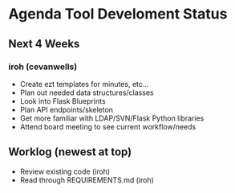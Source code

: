 # Agenda Tool Develoment Status

## Next 4 Weeks

### iroh (cevanwells)

* Create ezt templates for minutes, etc...
* Plan out needed data structures/classes
* Look into Flask Blueprints
* Plan API endpoints/skeleton
* Get more familiar with LDAP/SVN/Flask Python libraries
* Attend board meeting to see current workflow/needs

## Worklog (newest at top)

* Review existing code (iroh)
* Read through REQUIREMENTS.md (iroh)